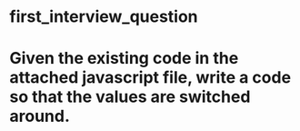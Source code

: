 # first_interview_question

# Given the existing code in the attached javascript file, write a code so that the values are switched around.
